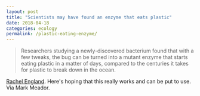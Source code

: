 ```yaml
---
layout: post
title: "Scientists may have found an enzyme that eats plastic"
date: 2018-04-18
categories: ecology
permalink: /plastic-eating-enzyme/
---
```


> Researchers studying a newly-discovered bacterium found that with a few tweaks, the bug can be turned into a mutant enzyme that starts eating plastic in a matter of days, compared to the centuries it takes for plastic to break down in the ocean.

[Rachel England](https://www.engadget.com/2018/04/17/Scientists-accidental-mutant-enzyme-eats-removes-plastic/). Here's hoping that this really works and can be put to use. Via Mark Meador.